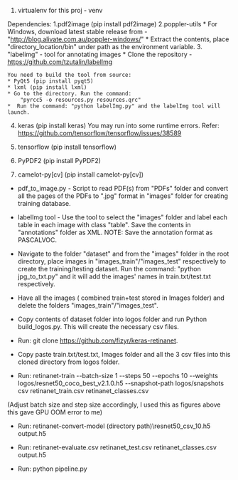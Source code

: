 

1. virtualenv for this proj - venv

Dependencies:
1.pdf2image (pip install pdf2image)
2.poppler-utils
	* For Windows, download latest stable release from - "http://blog.alivate.com.au/poppler-windows/"
	* Extract the contents, place "directory_location/bin" under path
	as the environment variable.
3. "labelimg" - tool for annotating images
	* Clone the repository - https://github.com/tzutalin/labelImg

	You need to build the tool from source:
	* PyQt5 (pip install pyqt5)
	* lxml (pip install lxml)
	* Go to the directory. Run the command: 
		"pyrcc5 -o resources.py resources.qrc"
	*  Run the command: "python labelImg.py" and the labelImg tool will launch.

4. keras (pip install keras)
You may run into some runtime errors. 
Refer: https://github.com/tensorflow/tensorflow/issues/38589

5. tensorflow (pip install tensorflow)
6. PyPDF2 (pip install PyPDF2)
7. camelot-py[cv] (pip install camelot-py[cv])

* pdf_to_image.py - Script to read PDF(s) from "PDFs" folder 
and convert all the pages of the PDFs to ".jpg" format in "images"
folder for creating training database.

* labelImg tool - Use the tool to select the "images" folder and label each
  table in each image with class "table". Save the contents in "annotations"
  folder as XML.
  NOTE: Save the annotation format as PASCALVOC.
* Navigate to the folder "dataset" and from the "images" folder in the root 	  directory, place images in "images_train"/"images_test" respectively to create
  the training/testing dataset. 
  	Run the command: "python jpg_to_txt.py" and it will add the images' names in train.txt/test.txt respectively.
* Have all the images ( combined train+test stored in Images folder) and delete the folders "images_train"/"images_test".

* Copy contents of dataset folder into logos folder and run Python build_logos.py. This will create the necessary csv files.

* Run: git clone https://github.com/fizyr/keras-retinanet.

* Copy paste train.txt/test.txt, Images folder and all the 3 csv files into this cloned directory from logos folder.

* Run: 
retinanet-train --batch-size 1 --steps 50  --epochs 10 --weights logos/resnet50_coco_best_v2.1.0.h5 --snapshot-path logos/snapshots csv retinanet_train.csv retinanet_classes.csv

(Adjust batch size and step size accordingly, I used this as figures above this gave GPU OOM error to me)

* Run:
retinanet-convert-model (directory path)\resnet50_csv_10.h5 output.h5 

* Run:
retinanet-evaluate.csv retinanet_test.csv retinanet_classes.csv output.h5

* Run:
python pipeline.py


